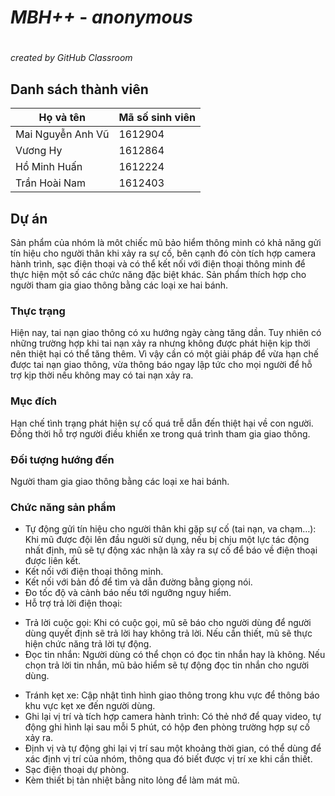 # _**MBH++**_  - *anonymous* <h1>
 *created by GitHub Classroom*
## **Danh sách thành viên**

Họ và tên | Mã số sinh viên 
----------|-----------
Mai Nguyễn Anh Vũ | 1612904
Vương Hy | 1612864
Hồ Minh Huấn | 1612224
Trần Hoài Nam | 1612403

## **Dự án**
Sản phẩm của nhóm là môt chiếc mũ bảo hiểm thông minh có khả năng gửi tín hiệu cho người thân khi xảy ra sự cố, bên cạnh đó còn tích hợp camera hành trình, sạc điện thoại và có thể kết nối với điện thoại thông minh để thực hiện một số các chức năng đặc biệt khác.
Sản phẩm thích hợp cho người tham gia giao thông bằng các loại xe hai bánh.

### **Thực trạng**
Hiện nay, tai nạn giao thông có xu hướng ngày càng tăng dần. Tuy nhiên có những trường hợp khi tai nạn xảy ra nhưng không được phát hiện kịp thời nên thiệt hại có thể tăng thêm. Vì vậy cần có một giải pháp để vừa hạn chế được tai nạn giao thông, vừa thông báo ngay lập tức cho mọi người để hỗ trợ kịp thời nếu không may có tai nạn xảy ra.

### **Mục đích**
Hạn chế tình trạng phát hiện sự cố quá trễ dẫn đến thiệt hại về con người. Đồng thời hỗ trợ người điều khiển xe trong quá trình tham gia giao thông.

### **Đối tượng hướng đến**
Người tham gia giao thông bằng các loại xe hai bánh.

### **Chức năng sản phẩm**
* Tự động gửi tín hiệu cho người thân khi gặp sự cố (tai nạn, va chạm…): Khi mũ được đội lên đầu người sử dụng, nếu bị chịu một lực tác động nhất định, mũ sẽ tự động xác nhận là xảy ra sự cố để báo về điện thoại được liên kết.
* Kết nối với điện thoại thông minh.
 * Kết nối với bản đồ để tìm và dẫn đường bằng giọng nói.
 * Đo tốc độ và cảnh báo nếu tới ngưỡng nguy hiểm.
 * Hỗ trợ trả lời điện thoại:
 - Trả lời cuộc gọi: Khi có cuộc gọi, mũ sẽ báo cho người dùng để người dùng quyết định sẽ trả lời hay không trả lời. Nếu cần thiết, mũ sẽ thực hiện chức năng trả lời tự động.
 - Đọc tin nhắn: Người dùng có thể chọn có đọc tin nhắn hay là không. Nếu chọn trả lời tin nhắn, mũ bảo hiểm sẽ tự động đọc tin nhắn cho người dùng.
* Tránh kẹt xe: Cập nhật tình hình giao thông trong khu vực để thông báo khu vực kẹt xe đến người dùng.
* Ghi lại vị trí và tích hợp camera hành trình: Có thẻ nhớ để quay video, tự động ghi hình lại sau mỗi 5 phút, có hộp đen phòng trường hợp sự cố xảy ra.
* Định vị và tự động ghi lại vị trí sau một khoảng thời gian, có thể dùng để xác định vị trí của nhóm, thông qua đó biết được vị trí xe khi cần thiết.
* Sạc điện thoại dự phòng.
* Kèm thiết bị tản nhiệt bằng nito lỏng để làm mát mũ.
